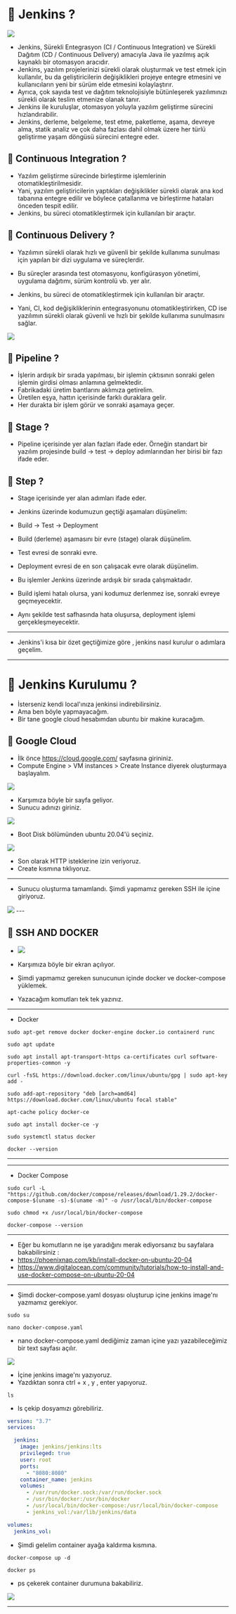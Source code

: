 # 🎯 Jenkins ?

 <img src="https://github.com/rasitesdmr/SpringBoot-Jenkins-GCP/blob/master/image/jenkins1.png">

* Jenkins, Sürekli Entegrasyon (CI / Continuous Integration) ve Sürekli Dağıtım (CD / Continuous Delivery) amacıyla Java
  ile yazılmış açık kaynaklı bir otomasyon aracıdır.
* Jenkins, yazılım projelerinizi sürekli olarak oluşturmak ve test etmek için kullanılır, bu da geliştiricilerin
  değişiklikleri projeye entegre etmesini ve kullanıcıların yeni bir sürüm elde etmesini kolaylaştırır.
* Ayrıca, çok sayıda test ve dağıtım teknolojisiyle bütünleşerek yazılımınızı sürekli olarak teslim etmenize olanak
  tanır.
* Jenkins ile kuruluşlar, otomasyon yoluyla yazılım geliştirme sürecini hızlandırabilir.
* Jenkins, derleme, belgeleme, test etme, paketleme, aşama, devreye alma, statik analiz ve çok daha fazlası dahil olmak
  üzere her türlü geliştirme yaşam döngüsü sürecini entegre eder.

## 📌 Continuous Integration ?

* Yazılım geliştirme sürecinde birleştirme işlemlerinin otomatikleştirilmesidir.
* Yani, yazılım geliştiricilerin yaptıkları değişiklikler sürekli olarak ana kod tabanına entegre edilir ve böylece
  çatallanma ve birleştirme hataları önceden tespit edilir.
* Jenkins, bu süreci otomatikleştirmek için kullanılan bir araçtır.

## 📌 Continuous Delivery ?

* Yazılımın sürekli olarak hızlı ve güvenli bir şekilde kullanıma sunulması için yapılan bir dizi uygulama ve
  süreçlerdir.
* Bu süreçler arasında test otomasyonu, konfigürasyon yönetimi, uygulama dağıtımı, sürüm kontrolü vb. yer alır.
* Jenkins, bu süreci de otomatikleştirmek için kullanılan bir araçtır.

* Yani, CI, kod değişikliklerinin entegrasyonunu otomatikleştirirken, CD ise yazılımın sürekli olarak güvenli ve hızlı
  bir şekilde kullanıma sunulmasını sağlar.

<img src="https://github.com/rasitesdmr/SpringBoot-Jenkins-GCP/blob/master/image/jenkins2.png">

## 📌 Pipeline ?

* İşlerin ardışık bir sırada yapılması, bir işlemin çıktısının sonraki gelen işlemin girdisi olması anlamına
  gelmektedir.
* Fabrikadaki üretim bantlarını aklımıza getirelim.
* Üretilen eşya, hattın içerisinde farklı duraklara gelir.
* Her durakta bir işlem görür ve sonraki aşamaya geçer.

## 📌 Stage ?

* Pipeline içerisinde yer alan fazları ifade eder. Örneğin standart bir yazılım projesinde build -> test -> deploy
  adımlarından her birisi bir fazı ifade eder.

## 📌 Step ?

* Stage içerisinde yer alan adımları ifade eder.


* Jenkins üzerinde kodumuzun geçtiği aşamaları düşünelim:


* Build -> Test -> Deployment


* Build (derleme) aşamasını bir evre (stage) olarak düşünelim.
* Test evresi de sonraki evre.
* Deployment evresi de en son çalışacak evre olarak düşünelim.
* Bu işlemler Jenkins üzerinde ardışık bir sırada çalışmaktadır.
* Build işlemi hatalı olursa, yani kodumuz derlenmez ise, sonraki evreye geçmeyecektir.
* Aynı şekilde test safhasında hata oluşursa, deployment işlemi gerçekleşmeyecektir.

---

* Jenkins'i kısa bir özet geçtiğimize göre , jenkins nasıl kurulur o adımlara geçelim.

---

# 🎯 Jenkins Kurulumu ?

* İsterseniz kendi local'ınıza jenkinsi indirebilirsiniz.
* Ama ben böyle yapmayacağım.
* Bir tane google cloud hesabımdan ubuntu bir makine kuracağım.

## 📌 Google Cloud

* İlk önce https://cloud.google.com/ sayfasına girininiz.
* Compute Engine > VM instances > Create Instance diyerek oluşturmaya başlayalım.

<img src="https://github.com/rasitesdmr/SpringBoot-Jenkins-GCP/blob/master/image/jenkins3.png">

* Karşımıza böyle bir sayfa geliyor.
* Sunucu adınızı giriniz.

<img src="https://github.com/rasitesdmr/SpringBoot-Jenkins-GCP/blob/master/image/jenkins4.png">

* Boot Disk bölümünden ubuntu 20.04'ü seçiniz.

<img src="https://github.com/rasitesdmr/SpringBoot-Jenkins-GCP/blob/master/image/jenkins5.png">

* Son olarak HTTP isteklerine izin veriyoruz.
* Create kısmına tıklıyoruz.

---

* Sunucu oluşturma tamamlandı. Şimdi yapmamız gereken SSH ile içine giriyoruz.

<img src="https://github.com/rasitesdmr/SpringBoot-Jenkins-GCP/blob/master/image/jenkins6.png">
---

## 📌 SSH AND DOCKER

* <img src="https://github.com/rasitesdmr/SpringBoot-Jenkins-GCP/blob/master/image/jenkins7.png">

* Karşımıza böyle bir ekran açılıyor.
* Şimdi yapmamız gereken sunucunun içinde docker ve docker-compose yüklemek.
* Yazacağım komutları tek tek yazınız.

---

* Docker

```shell
sudo apt-get remove docker docker-engine docker.io containerd runc
```

```shell
sudo apt update
```

```shell
sudo apt install apt-transport-https ca-certificates curl software-properties-common -y
```

```shell
curl -fsSL https://download.docker.com/linux/ubuntu/gpg | sudo apt-key add -
```

```shell
sudo add-apt-repository "deb [arch=amd64] https://download.docker.com/linux/ubuntu focal stable"
```

```shell
apt-cache policy docker-ce
```

```shell
sudo apt install docker-ce -y
```

```shell
sudo systemctl status docker
```

```shell
docker --version
```

---

---

* Docker Compose

```shell
sudo curl -L "https://github.com/docker/compose/releases/download/1.29.2/docker-compose-$(uname -s)-$(uname -m)" -o /usr/local/bin/docker-compose
```

```shell
sudo chmod +x /usr/local/bin/docker-compose
```

```shell
docker-compose --version
```

---

* Eğer bu komutların ne işe yaradığını merak ediyorsanız bu sayfalara bakabilirsiniz :
* https://phoenixnap.com/kb/install-docker-on-ubuntu-20-04
* https://www.digitalocean.com/community/tutorials/how-to-install-and-use-docker-compose-on-ubuntu-20-04

---

* Şimdi docker-compose.yaml dosyası oluşturup içine jenkins image'nı yazmamız gerekiyor.

```shell
sudo su 
```

```shell
nano docker-compose.yaml
```

* nano docker-compose.yaml dediğimiz zaman içine yazı yazabileceğimiz bir text sayfası açılır.

<img src="https://github.com/rasitesdmr/SpringBoot-Jenkins-GCP/blob/master/image/jenkins8.png">

* İçine jenkins image'nı yazıyoruz.
* Yazdıktan sonra ctrl + x , y , enter yapıyoruz.

```shell
ls
```

* ls çekip dosyamızı görebiliriz.

```yaml
version: "3.7"
services:

  jenkins:
    image: jenkins/jenkins:lts
    privileged: true
    user: root
    ports:
      - "8080:8080"
    container_name: jenkins
    volumes:
      - /var/run/docker.sock:/var/run/docker.sock
      - /usr/bin/docker:/usr/bin/docker
      - /usr/local/bin/docker-compose:/usr/local/bin/docker-compose
      - jenkins_vol:/var/lib/jenkins/data

volumes:
  jenkins_vol:
```

* Şimdi gelelim container ayağa kaldırma kısmına.

```shell
docker-compose up -d
```

```shell
docker ps 
```

* ps çekerek container durumuna bakabiliriz.

<img src="https://github.com/rasitesdmr/SpringBoot-Jenkins-GCP/blob/master/image/jenkins9.png">

---